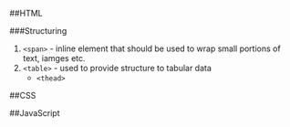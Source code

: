 ##HTML

###Structuring

1. `<span>` - inline element that should be used to wrap small portions of text, iamges etc.
2. `<table>` - used to provide structure to tabular data
    * `<thead>` 

##CSS


##JavaScript
